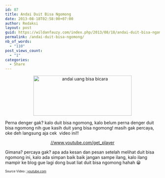 ```yaml
---
id: 87
title: Andai Duit Bisa Ngomong
date: 2013-08-18T02:58:00+07:00
author: Redaksi
layout: post
guid: https://wildanfauzy.com/index.php/2013/08/18/andai-duit-bisa-ngomong/
permalink: /andai-duit-bisa-ngomong/
nb_of_words:
  - "110"
post_views_count:
  - "1"
categories:
  - Share
---
```

<div dir="ltr" style="text-align:left;">
  <div style="clear:both;text-align:center;">
    <a href="https://wildanposts.files.wordpress.com/2013/08/88bf8-duit.jpg" style="margin-left:1em;margin-right:1em;"><img loading="lazy" alt="andai uang bisa bicara" border="0" height="131" src="https://wildanposts.files.wordpress.com/2013/08/88bf8-duit.jpg?w=300&#038;resize=320%2C131" title="andai uang bisa bicara" width="320" data-recalc-dims="1" /></a>
  </div>
  
  <p>
    Perna denger gak? kalo duit bisa ngomong, kalo belum perna denger duit bisa ngomong nih gue kasih duit yang bisa ngomong! masih gak percaya, oke deh langsung aja cek  video ini!!
  </p>
  
  <div style="clear:both;text-align:center;">
  </div>
  
  <div style="clear:both;text-align:center;">
  </div>
  
  <div style="clear:both;text-align:center;">
  </div>
  
  <div style="clear:both;text-align:center;">
  </div>
  
  <div style="clear:both;text-align:center;">
  </div>
  
  <div style="clear:both;text-align:center;">
  </div>
  
  <div style="clear:both;text-align:center;">
    <a href="http://www.youtube.com/get_player">//www.youtube.com/get_player</a>
  </div>
  
  <p>
    Gimana? percaya gak? apa ada kesan dan pesan setelah melihat duit bisa ngomong ini, kalo ada simpan baik baik jangan sampe ilang, kalo ilang mampir ke blog gue lagi dong buat liat duit bisa ngomong hahah 😀
  </p>
  
  <p>
    <span style="font-size:x-small;">Source Video :<a href="http://www.youtube.com/watch?v=McZ0AacAyss" target="_blank" rel="noopener noreferrer"> youtube.com</a></span>
  </p>
  
  <p>
    </div>